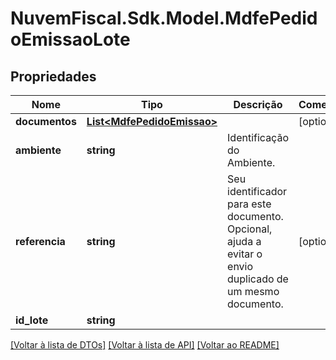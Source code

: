 # NuvemFiscal.Sdk.Model.MdfePedidoEmissaoLote

## Propriedades

Nome | Tipo | Descrição | Comentários
------------ | ------------- | ------------- | -------------
**documentos** | [**List&lt;MdfePedidoEmissao&gt;**](MdfePedidoEmissao.md) |  | [optional] 
**ambiente** | **string** | Identificação do Ambiente. | 
**referencia** | **string** | Seu identificador para este documento. Opcional, ajuda a evitar o envio duplicado de um mesmo documento. | [optional] 
**id_lote** | **string** |  | 

[[Voltar à lista de DTOs]](../README.md#documentation-for-models) [[Voltar à lista de API]](../README.md#documentation-for-api-endpoints) [[Voltar ao README]](../README.md)

